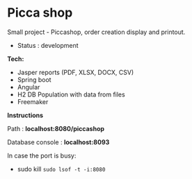 # Picca shop
Small project - Piccashop, order creation display and printout.

- Status : development

**Tech:**

- Jasper reports (PDF, XLSX, DOCX, CSV)
- Spring boot
- Angular
- H2 DB Population with data from files
- Freemaker

**Instructions**

Path : **localhost:8080/piccashop**

Database console : **localhost:8093**

In case the port is busy:
- sudo kill `sudo lsof -t -i:8080`
